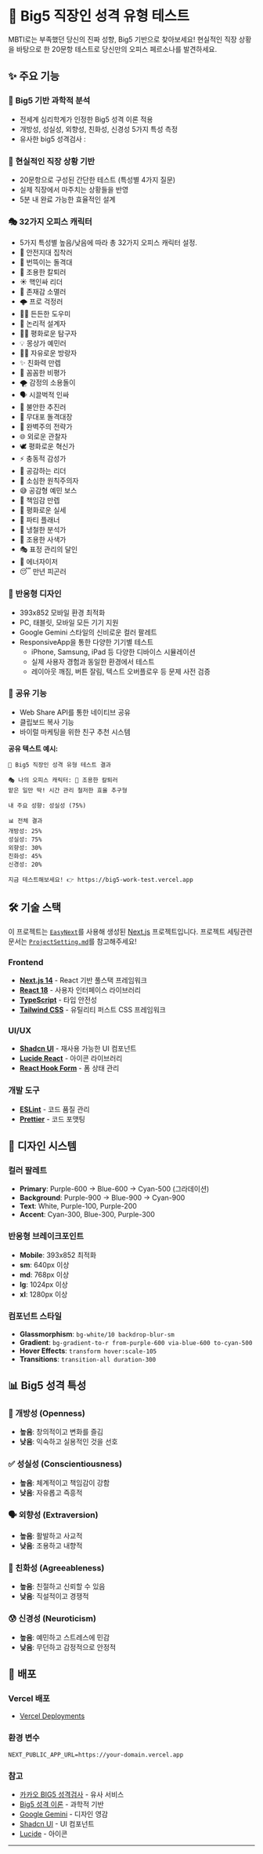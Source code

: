 # 🧠 Big5 직장인 성격 유형 테스트

MBTI로는 부족했던 당신의 진짜 성향, Big5 기반으로 찾아보세요! 현실적인 직장 상황을 바탕으로 한 20문항 테스트로 당신만의 오피스 페르소나를 발견하세요.

## ✨ 주요 기능

### 🎯 **Big5 기반 과학적 분석**
- 전세계 심리학계가 인정한 Big5 성격 이론 적용
- 개방성, 성실성, 외향성, 친화성, 신경성 5가지 특성 측정
- 유사한 big5 성격검사 : 

### 🏢 **현실적인 직장 상황 기반**
- 20문항으로 구성된 간단한 테스트 (특성별 4가지 질문)
- 실제 직장에서 마주치는 상황들을 반영
- 5분 내 완료 가능한 효율적인 설계

### 🎭 **32가지 오피스 캐릭터**
- 5가지 특성별 높음/낮음에 따라 총 32가지 오피스 캐릭터 설정.
- 🐢 안전지대 집착러
- 🚀 번뜩이는 돌격대
- 🧸 조용한 칼퇴러
- ☀️ 핵인싸 리더
- 👻 존재감 소멸러
- 🌩️ 프로 걱정러
- 🦸‍♀️ 든든한 도우미
- 🧩 논리적 설계자
- 🧘‍♀️ 평화로운 탐구자
- 💡 몽상가 예민러
- 🏃‍♀️ 자유로운 방랑자
- ✨ 친화력 만렙
- 🧐 꼼꼼한 비평가
- 🌪️ 감정의 소용돌이
- 🗣️ 시끌벅적 인싸
- 🚨 불안한 추진러
- 🚀 무대포 돌격대장
- 🧐 완벽주의 전략가
- 🌐 외로운 관찰자
- 🕊️ 평화로운 혁신가
- ⚡ 충동적 감성가
- 🤝 공감하는 리더
- 🔏 소심한 원칙주의자
- 😅 공감형 예민 보스
- 💪 책임감 만렙
- 🤝 평화로운 실세
- 🥳 파티 플래너
- 🤖 냉철한 분석가
- 🌿 조용한 사색가
- 🎭 표정 관리의 달인
- 🌟 에너자이저
- 😴 만년 피곤러

### 📱 **반응형 디자인**
- 393x852 모바일 환경 최적화
- PC, 태블릿, 모바일 모든 기기 지원
- Google Gemini 스타일의 신비로운 컬러 팔레트
- ResponsiveApp을 통한 다양한 기기별 테스트
  - iPhone, Samsung, iPad 등 다양한 디바이스 시뮬레이션
  - 실제 사용자 경험과 동일한 환경에서 테스트
  - 레이아웃 깨짐, 버튼 잘림, 텍스트 오버플로우 등 문제 사전 검증

### 🔗 **공유 기능**
- Web Share API를 통한 네이티브 공유
- 클립보드 복사 기능
- 바이럴 마케팅을 위한 친구 추천 시스템

**공유 텍스트 예시:**
```
🧠 Big5 직장인 성격 유형 테스트 결과

🎭 나의 오피스 캐릭터: 🧸 조용한 칼퇴러
맡은 일만 딱! 시간 관리 철저한 효율 추구형

내 주요 성향: 성실성 (75%)

📊 전체 결과
개방성: 25%
성실성: 75%
외향성: 30%
친화성: 45%
신경성: 20%

지금 테스트해보세요! 👉 https://big5-work-test.vercel.app
```

## 🛠️ 기술 스택

이 프로젝트는 [`EasyNext`](https://github.com/easynext/easynext)를 사용해 생성된 [Next.js](https://nextjs.org) 프로젝트입니다. 
프로젝트 세팅관련 문서는 [`ProjectSetting.md`](https://github.com/vvspearlvvs/big5-work-test/blob/main/ProjectSetting.md)를 참고해주세요! 

### Frontend
- **[Next.js 14](https://nextjs.org)** - React 기반 풀스택 프레임워크
- **[React 18](https://react.dev)** - 사용자 인터페이스 라이브러리
- **[TypeScript](https://www.typescriptlang.org)** - 타입 안전성
- **[Tailwind CSS](https://tailwindcss.com)** - 유틸리티 퍼스트 CSS 프레임워크

### UI/UX
- **[Shadcn UI](https://ui.shadcn.com)** - 재사용 가능한 UI 컴포넌트
- **[Lucide React](https://lucide.dev)** - 아이콘 라이브러리
- **[React Hook Form](https://react-hook-form.com)** - 폼 상태 관리

### 개발 도구
- **[ESLint](https://eslint.org)** - 코드 품질 관리
- **[Prettier](https://prettier.io)** - 코드 포맷팅


## 🎨 디자인 시스템

### 컬러 팔레트
- **Primary**: Purple-600 → Blue-600 → Cyan-500 (그라데이션)
- **Background**: Purple-900 → Blue-900 → Cyan-900
- **Text**: White, Purple-100, Purple-200
- **Accent**: Cyan-300, Blue-300, Purple-300

### 반응형 브레이크포인트
- **Mobile**: 393x852 최적화
- **sm**: 640px 이상
- **md**: 768px 이상
- **lg**: 1024px 이상
- **xl**: 1280px 이상

### 컴포넌트 스타일
- **Glassmorphism**: `bg-white/10 backdrop-blur-sm`
- **Gradient**: `bg-gradient-to-r from-purple-600 via-blue-600 to-cyan-500`
- **Hover Effects**: `transform hover:scale-105`
- **Transitions**: `transition-all duration-300`

## 📊 Big5 성격 특성

### 🧠 개방성 (Openness)
- **높음**: 창의적이고 변화를 즐김
- **낮음**: 익숙하고 실용적인 것을 선호

### ✅ 성실성 (Conscientiousness)
- **높음**: 체계적이고 책임감이 강함
- **낮음**: 자유롭고 즉흥적

### 🗣️ 외향성 (Extraversion)
- **높음**: 활발하고 사교적
- **낮음**: 조용하고 내향적

### 🤝 친화성 (Agreeableness)
- **높음**: 친절하고 신뢰할 수 있음
- **낮음**: 직설적이고 경쟁적

### 😰 신경성 (Neuroticism)
- **높음**: 예민하고 스트레스에 민감
- **낮음**: 무던하고 감정적으로 안정적

## 📱 배포

### Vercel 배포
- [Vercel Deployments](https://vercel.com/jinjus-projects-2dee0798/big5-work-test/deployments)


### 환경 변수
```env
NEXT_PUBLIC_APP_URL=https://your-domain.vercel.app
```

### 참고
- [카카오 BIG5 성격검사](https://together.kakao.com/big-five) - 유사 서비스
- [Big5 성격 이론](https://en.wikipedia.org/wiki/Big_Five_personality_traits) - 과학적 기반
- [Google Gemini](https://gemini.google.com) - 디자인 영감
- [Shadcn UI](https://ui.shadcn.com) - UI 컴포넌트
- [Lucide](https://lucide.dev) - 아이콘

---